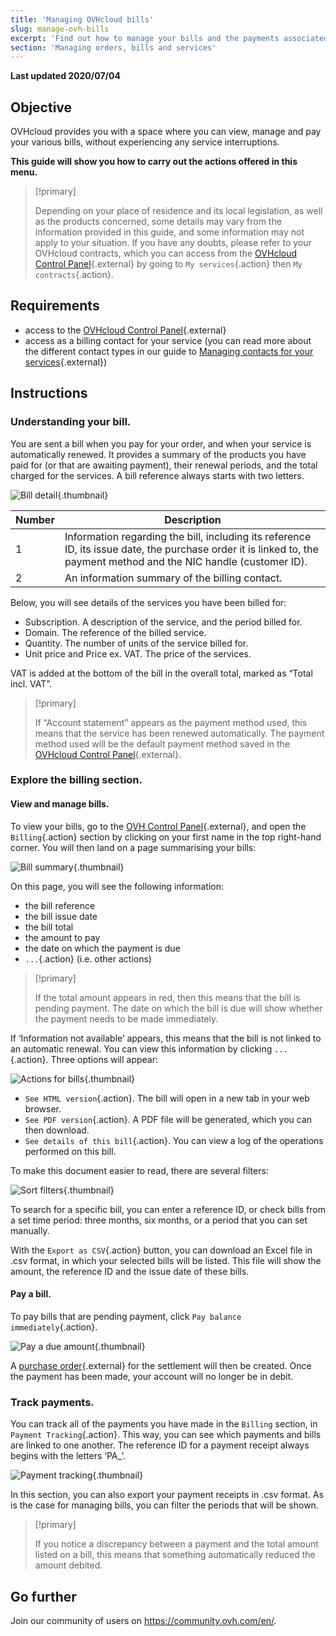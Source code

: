 ```yaml
---
title: 'Managing OVHcloud bills'
slug: manage-ovh-bills
excerpt: 'Find out how to manage your bills and the payments associated with them'
section: 'Managing orders, bills and services'
---
```


**Last updated 2020/07/04**

## Objective

OVHcloud provides you with a space where you can view, manage and pay your various bills, without experiencing any service interruptions.

**This guide will show you how to carry out the actions offered in this menu.**

> [!primary]
>
> Depending on your place of residence and its local legislation, as well as the products concerned, some details may vary from the information provided in this guide, and some information may not apply to your situation. If you have any doubts, please refer to your OVHcloud contracts, which you can access from the [OVHcloud Control Panel](https://ca.ovh.com/auth/?action=gotomanager){.external} by going to `My services`{.action} then `My contracts`{.action}.
>

## Requirements

- access to the [OVHcloud Control Panel](https://ca.ovh.com/auth/?action=gotomanager){.external}
- access as a billing contact for your service (you can read more about the different contact types in our guide to [Managing contacts for your services](../customer/managing-contacts/){.external})


## Instructions

### Understanding your bill.

You are sent a bill when you pay for your order, and when your service is automatically renewed. It provides a summary of the products you have paid for (or that are awaiting payment), their renewal periods, and the total charged for the services. A bill reference always starts with two letters.

![Bill detail](images/invoice_ovh.png){.thumbnail}

|Number|Description|
|---|---|
|1|Information regarding the bill, including its reference ID, its issue date, the purchase order it is linked to, the payment method and the NIC handle (customer ID).|
|2|An information summary of the billing contact.|

Below, you will see details of the services you have been billed for:

- Subscription. A description of the service, and the period billed for.
- Domain. The reference of the billed service.
- Quantity. The number of units of the service billed for. 
- Unit price and Price ex. VAT. The price of the services.

VAT is added at the bottom of the bill in the overall total, marked as “Total incl. VAT”.

> [!primary]
>
> If “Account statement” appears as the payment method used, this means that the service has been renewed automatically. The payment method used will be the default payment method saved in the [OVHcloud Control Panel](https://ca.ovh.com/auth/?action=gotomanager){.external}.
>


### Explore the billing section.

#### View and manage bills.

To view your bills, go to the [OVH Control Panel](https://ca.ovh.com/auth/?action=gotomanager){.external}, and open the `Billing`{.action} section by clicking on your first name in the top right-hand corner. You will then land on a page summarising your bills: 

![Bill summary](images/billing_section.png){.thumbnail}

On this page, you will see the following information:

- the bill reference
- the bill issue date
- the bill total
- the amount to pay
- the date on which the payment is due 
- `...`{.action} (i.e. other actions)


> [!primary]
>
> If the total amount appears in red, then this means that the bill is pending payment. The date on which the bill is due will show whether the payment needs to be made immediately.
>

If ‘Information not available’ appears, this means that the bill is not linked to an automatic renewal. You can view this information by clicking `...`{.action}. Three options will appear:

![Actions for bills](images/actions_choices.png){.thumbnail}

- `See HTML version`{.action}. The bill will open in a new tab in your web browser.
- `See PDF version`{.action}. A PDF file will be generated, which you can then download.
- `See details of this bill`{.action}. You can view a log of the operations performed on this bill.


To make this document easier to read, there are several filters:

![Sort filters](images/sort_filters.png){.thumbnail}

To search for a specific bill, you can enter a reference ID, or check bills from a set time period: three months, six months, or a period that you can set manually.

With the `Export as CSV`{.action} button, you can download an Excel file in .csv format, in which your selected bills will be listed. This file will show the amount, the reference ID and the issue date of these bills.

#### Pay a bill.

To pay bills that are pending payment, click `Pay balance immediately`{.action}.

![Pay a due amount](images/pay_debt.png){.thumbnail}

A [purchase order](../managing-ovh-orders/#purchase-order){.external} for the settlement will then be created. Once the payment has been made, your account will no longer be in debit.


### Track payments.

You can track all of the payments you have made in the `Billing` section, in `Payment Tracking`{.action}. This way, you can see which payments and bills are linked to one another. The reference ID for a payment receipt always begins with the letters ‘PA_’.

![Payment tracking](images/payment_tracking.png){.thumbnail}

In this section, you can also export your payment receipts in .csv format. As is the case for managing bills, you can filter the periods that will be shown.

> [!primary]
>
> If you notice a discrepancy between a payment and the total amount listed on a bill, this means that something automatically reduced the amount debited.
>


## Go further

Join our community of users on <https://community.ovh.com/en/>.
